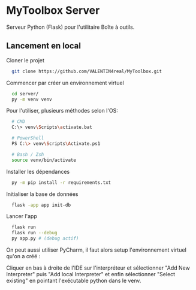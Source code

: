 
# MyToolbox Server

Serveur Python (Flask) pour l'utilitaire Boîte à outils.

## Lancement en local

Cloner le projet

```bash
  git clone https://github.com/VALENTIN4real/MyToolbox.git
```

Commencer par créer un environnement virtuel
```bash
  cd server/
  py -m venv venv
```

Pour l'utiliser, plusieurs méthodes selon l'OS:
```bash
  # CMD
  C:\> venv\Scripts\activate.bat

  # PowerShell
  PS C:\> venv\Scripts\Activate.ps1

  # Bash / Zsh
  source venv/bin/activate
```

Installer les dépendances
```bash
  py -m pip install -r requirements.txt
```

Initialiser la base de données
```bash
  flask -app app init-db
```

Lancer l'app
```bash
  flask run
  flask run --debug
  py app.py # (debug actif)
```

On peut aussi utiliser PyCharm, il faut alors setup l'environnement virtuel qu'on a créé :

Cliquer en bas à droite de l'IDE sur l'interpréteur et sélectionner "Add New Interpreter" puis "Add local Interpreter" et enfin sélectionner "Select existing" en pointant l'exécutable python dans le venv.